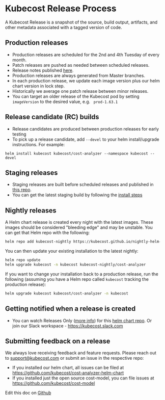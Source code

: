 Kubecost Release Process
========================

A Kubecost Release is a snapshot of the source, build output, artifacts, and other metadata associated with a tagged version of code.

## Production releases 

* Production releases are scheduled for the 2nd and 4th Tuesday of every month.
* Patch releases are pushed as needed between scheduled releases.
* Release notes published [here](https://kubecost.com/releases).
* Production releases are always generated from Master branches.  
* In each production release, we update each image version plus our helm chart version in lock step. 
* Historically we average one patch release between minor releases.
* You can target an older release of the Kubecost pod by setting `imageVersion` to the desired value, e.g. ` prod-1.63.1`

## Release candidate (RC) builds

* Release candidates are produced between production releases for early testing
* To pick up a release candidate, add `--devel` to your helm install/upgrade instructions. For example:

```
helm install kubecost kubecost/cost-analyzer --namespace kubecost --devel
```


## Staging releases

* Staging releases are built before scheduled releases and published in [this repo](https://github.com/kubecost/staging-repo).
* You can get the latest staging build by following the [install steps](https://github.com/kubecost/docs/blob/main/staging.md)

## Nightly releases

A Helm chart release is created every night with the latest images. These images should be considered "bleeding edge" and may be unstable. You can get that Helm repo with the following:

``` sh
helm repo add kubecost-nightly https://kubecost.github.io/nightly-helm-chart
```

You can then update your existing installation to the latest nightly:

``` sh
helm repo update
helm upgrade kubecost -n kubecost kubecost-nightly/cost-analyzer
```

If you want to change your installation back to a production release, run the following (assuming you have a Helm repo called `kubecost` tracking the production release):

``` sh
helm upgrade kubecost kubecost/cost-analyzer -n kubecost
```

## Getting notified when a release is created

* You can watch Releases Only ([more info](https://docs.github.com/en/github/managing-subscriptions-and-notifications-on-github/viewing-your-subscriptions)) for this [helm chart repo](https://github.com/kubecost/cost-analyzer-helm-chart).
Or join our Slack workspace - https://kubecost.slack.com

## Submitting feedback on a release

We always love receiving feedback and feature requests. Please reach out to support@kubecost.com or submit an issue in the respective repo:

* If you installed our helm chart, all issues can be filed at https://github.com/kubecost/cost-analyzer-helm-chart
* If you installed just the open source cost-model, you can file issues at https://github.com/kubecost/cost-model

Edit this doc on [Github](https://github.com/kubecost/docs/blob/main/release-process.md)

<!--- {"article":"4407601825431","section":"4402829033367","permissiongroup":"1500001277122"} --->